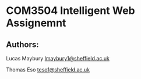 # COM3504 Intelligent Web Assignemnt

## Authors:

Lucas Maybury lmaybury1@sheffield.ac.uk

Thomas Eso teso1@sheffield.ac.uk
